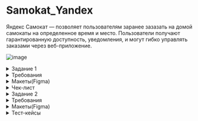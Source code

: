 # Samokat_Yandex

Яндекс Самокат — позволяет пользователям заранее зазазать на домой самокаты на определенное время и место. 
Пользователи получают гарантированную доступность, уведомления, и могут гибко управлять заказами через веб-приложение.

![image](https://github.com/user-attachments/assets/3ae0424c-341e-4561-be96-473860b46472)



<details>
  <summary>Задание 1</summary> 

## Задание 1: Веб-приложение Яндекс.Самокат

Обрати внимание на техническую информацию при запуске приложения — в ней описаны
все доступы к серверу, БД и адреса API.
Составь чек-лист по требованиям к экрану «Статус заказа».
Для экрана «Сделать заказ» составь проверки на валидацию полей. Заполни их в виде таблицы по шаблону.
Проведи тестирование всей функциональности не только по получившимся чек-листам/таблицам, но и по 
остальным макетам и требованиям. Проверять главную страницу (лендинг) не нужно.
</details>

<details>
  <summary>Требования</summary> 

# Требования к веб приложению

## Поддерживаемые окружения 

 Приложение поддерживает эти браузеры: Яндекс.Браузер не ниже версии 
20.0.1, Chrome не ниже версии 85. Будет поддерживаться разрешение экрана 
1280x720 и 1920x1080.

## Лендинг

 Есть заголовок и чертёж самоката. При скролле происходит анимация: 
чертёж сменяется фотографией, появляется таблица с описанием самоката.

В шапке лендинга есть две кнопки: «Заказать», «Статус заказа».
 
Появляется запрос на согласие использовать куки. 

Если доскроллить до третьего блока, появляется информация: «Как это 
работает», «Вопросы о важном».

## Экран «Сделать заказ»
Чтобы сделать заказ, нужно заполнить две формы: «Для кого самокат», «Про 
аренду».

### Для кого самокат
Поля: «Имя», «Фамилия», «Адрес: куда привезти самокат», «Станция метро», 
«Телефон: на него позвонит курьер».

Все поля обязательные. Если они не заполнены корректно, нельзя перейти на 
следующую страницу.

Внизу кнопка «Дальше»: она переводит на форму «Про аренду». 

### Про аренду

Поля: «Когда привезти самокат», «Срок аренды», «Цвет», «Комментарий». 
«Когда привезти самокат», «Срок аренды» — обязательные поля.
«Цвет», «Комментарий» — необязательные.

### Кнопка «Назад». 
 При нажатии пользователь переходит на страницу «Для 
кого самокат».  При переключении между страницами введённая 
информация сохраняется.

### Кнопка «Заказать».
 Если все поля заполнены корректно, при клике по 
кнопке «Заказать» заказ будет оформлен. Появится всплывающее окно с 
текстом «Номер заказа NNNNN. Запишите его: пригодится, чтобы 
отслеживать статус» и кнопкой «Посмотреть статус». Кнопка «Посмотреть 
статус» ведёт на экран «Статус заказа»: в нём уже заполнено поле «Номер 
заказа».

 Если не все обязательные поля заполнены корректно, при нажатии на кнопку 
«Заказать» появится ошибка «Введите корректный <имя поля>». 
Пользователь может сделать несколько заказов один за другим.

## Экран «Статус заказа»

 Если нажать на «Статус заказа» в шапке лендинга, появляется поле ввода 
«Номер заказа». Нужно ввести значение и нажать Enter. Если номер заказа 
введён корректно, появляется информация:

- Данные заказа пользователя: имя, фамилия, адрес и остальные. Для всех 
полей действует правило: если текст не умещается в одной строке, он 
переносится на вторую.

- Цепочка статусов заказа. Текущий статус выделен чёрным, остальные — 
серые. Если статус пройден, цифра перед ним сменяется на галочку.

Если номер заказа введён некорректно, появляется сообщение об ошибке: 
«Такого заказа нет. Точно верный номер?».

 На экране статуса заказа четыре статуса. Активным может быть только один 
из них — он показывает, на какой стадии находится заказ:

### «Самокат на складе».
Становится активным, когда пользователь сделал 
заказ.

### «Курьер едет к вам».
Становится активным, когда курьер подтвердил у 
себя в приложении, что принял заказ. Когда статус активен, в подписи 
появляется имя курьера: «Курьер Фродо едет к вам». Если имя курьера 
слишком длинное и подпись не умещается в одну строчку, текст 
переносится на вторую строчку.

### «Курьер на месте».
Становится активным, когда курьер нажал кнопку «Завершить» у себя в приложении.

### «Ну всё, теперь кататься».
Становится активным, когда курьер подтвердил завершение заказа. 
Под заголовком статуса подпись «Аренда закончится...».
Показываемое время рассчитывается от момента, когда самокат передали
пользователю с учётом количества дней. Когда время аренды заканчивается, 
статус меняется на «Время аренды кончилось» с подписью «Скоро курьер заберёт самокат».

 Пользователь может ввести номер другого заказа и посмотреть его статус.
 
### Отмена заказа
 Есть кнопка «Отменить заказ». Если кликнуть по ней, появится всплывающее 
окно с текстом «Хотите отменить заказ?» На всплывающем окне две кнопки: 
«Отменить», «Назад». 

Если кликнуть по «Назад», пользователь вернётся на страницу статуса 
заказа.

Если кликнуть по «Отменить», появится всплывающее окно с текстом «Заказ 
отменён. Возвращайтесь, мы всегда вас ждём :)» и кнопкой «Хорошо». 
Кнопка «Хорошо» ведёт на главную страницу лендинга.

 Пользователь может отменить заказ, пока курьер не взял его в работу. Когда 
заказ уже у курьера, кнопка «Отменить заказ» будет некликабельной.
 Отменённый заказ удаляется из системы. Пользователь не может его 
посмотреть.

### Просроченный заказ

 Заказ считается просроченным, если курьер не успел выполнить его 
вовремя. Например, пользователь заказал самокат на 1 января. Если 1 января 
самокат не доставлен до 2359, этот заказ — просроченный.

 Если заказ просрочен, его статус меняется на «Курьер задерживается», а 
подпись — на «Не успеем привезти самокат вовремя. Чтобы уточнить статус
заказа, позвоните в поддержку: 0101». Статус и подпись подсвечиваются 
красным.

 Если пользователю доставили просроченный заказ, отсчёт времени до конца 
аренды начинается с момента получения заказа.

## Доработка фронтенда
 В цепочку статусов добавлен пятый статус: «Время аренды кончилось». Это 
фича, которую реализовали только во фронтенде, и бэкенд ещё не готов. 
Раньше этот текст появлялся на месте четвёртого статуса — в момент, когда 
время аренды заканчивалось. Теперь текст в четвёртом статусе не меняется: 
он просто становится серым, как и остальные статусы.


 Пример ответа описан в документации к API в блоке Orders — Получить заказ 
по его номеру.

 Номер нового статуса в запросе  3.

 
## Ограничения полей
![image](https://github.com/user-attachments/assets/976c0736-d552-4dd1-b6c0-c4075bfc279a)

![image](https://github.com/user-attachments/assets/0b5f37bc-2773-40ba-b379-4f8786faa8fb)

![image](https://github.com/user-attachments/assets/3e23acc7-260f-4463-bbdf-8013e6cb5e9f)



 ## FAQ
 
 **Сколько это стоит? И как оплатить?**
 
 Сутки  400 рублей. Оплата курьеру — наличными или картой.
 
 **Вы привозите зарядку вместе с самокатом?**
 
 Самокат приезжает к вам с полной зарядкой. Этого хватит на восемь суток — 
даже если будете кататься без передышек и во сне. Зарядка не понадобится.

 **Сможете привезти самокат прямо сегодня?**
 
 Только начиная с завтрашнего дня. Но скоро станем расторопнее.
 
 **Хочу сразу несколько самокатов! Так можно?**
 
 Пока что так: один заказ — один самокат. Если хотите покататься с друзьями,
можете просто сделать несколько заказов.

 **Можно ли продлить заказ или вернуть самокат раньше?**
 
 Пока что нет! Если что-то срочное — всегда можно позвонить в поддержку 
по номеру 0101.

 **Можно ли отменить заказ?**

 Да, отменить можно, пока курьер не выдвинулся к вам с самокатом. Штрафа 
не будет, объяснительной записки не попросим.

 **Как рассчитывается время аренды?**
 Допустим, вы оформляете заказ на 8 мая. Мы привозим самокат в эту дату до 
конца дня. Отсчёт времени аренды начинается с момента, когда вы оплатите 
заказ курьеру. Если мы привезли самокат 8 мая в 2030, суточная аренда 
закончится 9 мая в 20:30.

 **Я живу за МКАДом, привезёте?**
 
 Да, обязательно. Всем самокатов! И Москве, и Московской области.

</details>

<details>
  <summary>Макеты(Figma)</summary> 

  https://www.figma.com/design/vHgTVzFac8zyxhMZ2o4b2m/web

![image](https://github.com/user-attachments/assets/4fc61ec0-61c3-4ece-9d78-5d79d2fe1785)

</details>

<details>
  <summary>Чек-лист</summary> 
[Чек-лист](https://docs.google.com/spreadsheets/d/1P0-mUWO0AT1GBVZkK4_u9wQC-xYcEtGymEvTNFhk8cY/edit?gid=943703744#gid=943703744)
  
</details>

<details>
  <summary>Задание 2</summary> 

Обрати внимание на техническую информацию при запуске приложения.
Спроектируй тест-кейсы и протестируй функциональность. Не забудь написать кейсы и на вёрстку по макетам к этой функциональности.
 </details>
<details>
  <summary>Требования</summary> 
  
# Требования к мобильному приложению

 ## Экран «Вход»
 
1. При первом входе в приложение появляется экран авторизации с 
логином и паролем.

3. Если курьер уже авторизовался, он видит экран списка заказов по 
умолчанию.

3.На экране два поля ввода: под логин и пароль. Есть кнопка «Войти».

5. Если тапнуть по «Не помню пароль», появится уведомление с текстом 
«Свяжитесь с менеджером: 0101» и кнопка «Ок».

7. Пользователь может выйти из приложения с любого экрана. Тогда при 
входе он снова попадёт на экран авторизации.

## Экран «Список заказов»
 На экране две вкладки: «Все», «Мои». 
 
На вкладке «Все» курьеры видят один и тот же список заказов: это заказы 
без исполнителей. 

Как только один из курьеров принимает заказ, он перемещается во вкладку 
«Мои». Остальные курьеры перестают его видеть.

 Внутри вкладки «Мои» курьер видит заказы, которые он принял. 
 
Чтобы список обновился, нужно потянуть за экран вниз (англ. pull-to-refresh).
 При pull-to-refresh:
 
1. Для вкладки «Все»: заказы, которые принял другой курьер, пропадают из 
списка. 

2. Для вкладки «Все»: заказы, которые отменил пользователь, удаляются.
   
3. Для вкладок «Все» и «Мои»: карточки сортируются по дате доставки, 
которую указал пользователь. Просроченные заказы — сверху.

### При каких действиях список заказов обновляется:

1. При pull-to-refresh.
 
2. Если перейти во вкладку «Мои» на главном экране, а потом вернуться 
назад во вкладку «Все».

3.Если применить фильтр по станции метро.

### При каких действиях список заказов не обновляется:

1. Если принять заказ, он перемещается в «Мои», но остальной список не 
обновляется.

### Функциональность экрана «Список заказов»:
1.Когда нет заказов, отображается экран «Заказов нет». Чтобы обновить 
экран, нужно сделать pull-to-refresh.

2. Когда пользователь делает заказ, появляется короткая версия карточки 
заказа.

3. Список заказов сортируется по приоритетности доставки: 
просроченные — сверху. Просроченным считается заказ, который не 
доставлен клиенту до 2359 в нужный день. Рамка и дата просроченной 
карточки подсвечивается красным цветом, жирность текста — Medium. 
Условие работает для списков заказов «Все» и «Мои».

4. Внутри вкладки «Все» есть фильтр по выбору метро. С его помощью 
курьер может настроить, заказы на каких станциях он хочет видеть. По 
тапу на фильтр открывается список: он формируется из тех станций, на 
которые уже есть заказы. Если есть два и более заказа с одинаковым 
метро, в фильтре появляется только одно наименование: одинаковые 
станции не дублируются.

5. Карточка фильтра увеличивается по мере добавления станций метро. В 
карточку вмещается максимум 8 станций: начиная с девятой появляется 
скролл.

6. Карточка заказа может быть в краткой или полной версии. 
- Поля для краткой версии: «Адрес», «Дата доставки», выбранная 
  станция метро.
- Поля для полной версии: «Адрес», «Дата доставки», выбранная 
  станция метро. Добавляется «Имя», «Фамилия», «Телефон», «Цвет», 
  «Комментарий». Если пользователь не заполнил поле «Цвет», 
  пишется «любой».

7. Переключить версию карточки можно через тап по карточке. Это 
работает для вкладок «Все» и «Мои».

8. При переходе в полный режим карточки кнопка «Принять» остаётся на 
месте. Карточки, которые идут следом, сдвигаются вниз.

9. Чтобы принять заказ, нужно тапнуть по кнопке «Принять». Это работает 
и для краткой, и для полной версий карточки.

10. При тапе по кнопке появляется уведомление с текстом «Хотите принять 
заказ?» и две кнопки «Да» и «Нет». Тап по «Нет» возвращает обратно на 
список заказов, кнопка «Принять» остаётся активной. Тап по «Да» 
подтверждает принятие заказа.

11. Чужой или отменённый заказ принять нельзя. Появляется сообщение: 
«Ты не можешь принять заказ. Его взял уже другой курьер или 
пользователь отменил его».

12. Когда заказ принят, карточка уезжает из списка «Все» — с анимацией 
движения вверх. У вкладки «Мои» появляется синяя точка — она 
обозначает, что во вкладке появился новый принятый заказ.
 
13. Логика работы синей точки: появляется, если есть непросмотренные 
карточки во вкладке «Мои». Автоматическое переключение на вкладку 
«Мои» не происходит.

14. Карточка, которую принял курьер, помещается во вкладку «Мои». 
Кнопка меняется на «Завершить». Завершить заказ можно тапом по 
кнопке «Завершить» — как в коротком, так и в полном виде карточки.

15. Если нажать на «Завершить», появляется уведомление «Вы завершили 
заказ?» и две кнопки — «Да» и «Нет». Тап по «Нет» возвращает обратно 
на список заказов, кнопка «Завершить» остаётся активной. Тап по «Да» 
подтверждает завершение заказа.

16. Когда заказ завершён, карточка заказа перемещается в самый низ 
списка. Если заказ был просрочен, но потом выполнен, карточка не
подсвечивается красным.

17. Завершённые заказы сортируются по времени выполнения: чем раньше 
завершён заказ, тем он ниже.


## Нотификация
1.  Уведомление приходит, когда осталось 2 часа, чтобы выполнить заказ. 
Заказ нужно доставить в день, который указал пользователь, до 2359. 
Например, заказ на 8 мая. Если в 2159 8 мая курьер ещё не доставил 
самокат, ему приходит пуш-уведомление.

2. Уведомление содержит такой текст: «2 часа до конца заказа. Заказ «ул 
Комнатная 1214» нужно выполнить до времени N . Если не успеваете, 
предупредите поддержку: 0101»

3. Переход по нотификации ведёт в приложение на вкладку «Мои».
   
## Отсутствие интернет-соединения

1. Если нет интернет-соединения, отображается всплывающее окно 
«Отсутствует интернет-соединение». Оно появляется, если тапнуть по 
любой активной кнопке на любом экране. Пропадает только по тапу по 
кнопке «Ок».
 
2. Когда пользователь тапнул по кнопке «Ок», всплывающее уведомление 
закрывается. Если интернета всё ещё нет, процесс повторяется: тап по 
любой активной зоне ведёт на всплывающее уведомление 
«Отсутствует интернет-соединение».

## Ориентация
 Приложение только в портретной ориентации.
 
### Ограничение полей

![image](https://github.com/user-attachments/assets/872e0cb0-e9c0-4de0-9982-5f88526fd85e)


![image](https://github.com/user-attachments/assets/738caecb-866b-49be-8405-0a7d235c1cb7)


 </details>

 <details>
  <summary>Макеты(Figma)</summary> 
   
  https://www.figma.com/design/kqLqPvSvjLVLomkdadkAnk/mobile
   
  ![image](https://github.com/user-attachments/assets/89d62f90-c61e-4236-8c41-14baf5c45c63)

</details>

<details>
  <summary>Тест-кейсы</summary> 

  https://docs.google.com/spreadsheets/d/1P0-mUWO0AT1GBVZkK4_u9wQC-xYcEtGymEvTNFhk8cY/edit?gid=424948590#gid=424948590

  <details>
<details>
  <summary>Тест-кейсы</summary> 
  


  

  





  








  
